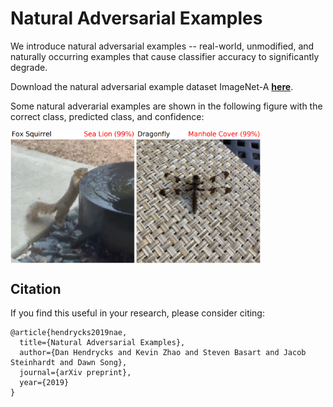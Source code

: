 # Natural Adversarial Examples

We introduce natural adversarial examples -- real-world, unmodified, and naturally occurring examples that cause classifier accuracy to significantly degrade.

Download the natural adversarial example dataset ImageNet-A __[here](https://people.eecs.berkeley.edu/~hendrycks/imagenet-a.tar)__.

Some natural adverarial examples are shown in the following figure with the correct class, predicted class, and confidence:

<img align="center" src="examples.png" width="400">

## Citation

If you find this useful in your research, please consider citing:

    @article{hendrycks2019nae,
      title={Natural Adversarial Examples},
      author={Dan Hendrycks and Kevin Zhao and Steven Basart and Jacob Steinhardt and Dawn Song},
      journal={arXiv preprint},
      year={2019}
    }
